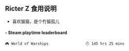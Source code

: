 ## Ricter Z 食用说明
- 喜欢猫猫，是个冇猫孤儿

<!-- steam-box start -->
#### - Steam playtime leaderboard
```text
🎮 World of Warships                 🕘 145 hrs 25 mins
```
<!-- Powered by https://github.com/YouEclipse/steam-box . -->
<!-- steam-box end -->

